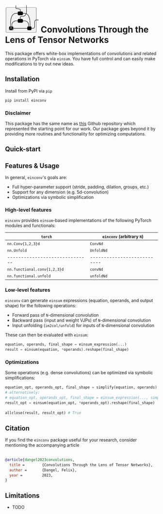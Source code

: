# <img alt="Einconv:" src="./docs/logo.svg" height="90"> Convolutions Through the Lens of Tensor Networks

This package offers white-box implementations of convolutions and related
operations in PyTorch via `einsum`. You have full control and can easily make
modifications to try out new ideas.

## Installation
Install from PyPI via `pip`

```bash
pip install einconv
```

### Disclaimer

This package has the same name as
[this](https://github.com/pfnet-research/einconv) Github repository which
represented the starting point for our work. Our package goes beyond it by
providing more routines and functionality for optimizing computations.

## Quick-start

## Features & Usage

In general, `einconv`'s goals are:
- Full hyper-parameter support (stride, padding, dilation, groups, etc.)
- Support for any dimension (e.g. 5d-convolution)
- Optimizations via symbolic simplification

### High-level features

`einconv` provides `einsum`-based implementations of the following PyTorch
modules and functionals:

| `torch`                      | `einconv` (arbitrary `N`) |
|------------------------------|---------------------------|
| `nn.Conv{1,2,3}d`            | `ConvNd`                  |
| `nn.Unfold`                  | `UnfoldNd`                |
|------------------------------|---------------------------|
| `nn.functional.conv{1,2,3}d` | `convNd`                  |
| `nn.functional.unfold`       | `unfoldNd`                |

### Low-level features

`einconv` can generate `einsum` expressions (equation, operands, and output
shape) for the following operations:

- Forward pass of `N`-dimensional convolution
- Backward pass (input and weight VJPs) of `N`-dimensional convolution
- Input unfolding (`im2col/unfold`) for inputs of `N`-dimensional convolution

These can then be evaluated with `einsum`:
```python
equation, operands, final_shape = einsum_expression(...)
result = einsum(equation, *operands).reshape(final_shape)
```

### Optimizations

Some operations (e.g. dense convolutions) can be optimized via symbolic simplifications:
```python
equation_opt, operands_opt, final_shape = simplify(equation, operands)
# alternatively:
# equation_opt, operands_opt, final_shape = einsum_expression(..., simplify=True)
result_opt = einsum(equation_opt, *operands_opt).reshape(final_shape)

allclose(result, result_opt) # True
```

## Citation

If you find the `einconv` package useful for your research, consider mentioning
the accompanying article

```bibtex

@article{dangel2023convolutions,
  title =        {Convolutions Through the Lens of Tensor Networks},
  author =       {Dangel, Felix},
  year =         2023,
}

```
## Limitations

- TODO
